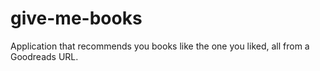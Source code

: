 # give-me-books
Application that recommends you books like the one you liked, all from a Goodreads URL.
